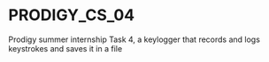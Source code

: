 # PRODIGY_CS_04
Prodigy summer internship Task 4, a keylogger that records and logs keystrokes and saves it in a file
